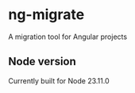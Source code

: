 # ng-migrate
 A migration tool for Angular projects

## Node version
Currently built for Node 23.11.0
